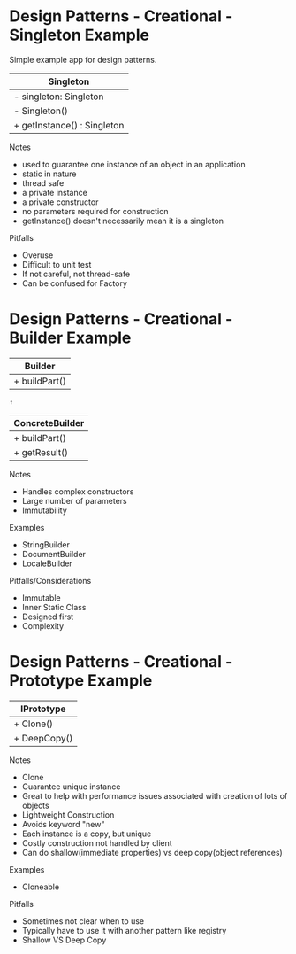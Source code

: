 # Design Patterns - Creational - Singleton Example

Simple example app for design patterns.

|          Singleton           |
| -----------------------------| 
| - singleton: Singleton       | 
| - Singleton()                | 
| + getInstance() : Singleton  |

Notes
* used to guarantee one instance of an object in an application
* static in nature
* thread safe
* a private instance
* a private constructor
* no parameters required for construction
* getInstance() doesn't necessarily mean it is a singleton

Pitfalls
* Overuse
* Difficult to unit test
* If not careful, not thread-safe
* Can be confused for Factory

# Design Patterns - Creational - Builder Example

|          Builder           |
| ---------------------------|
| + buildPart()              |
    ↑                
|      ConcreteBuilder       |
| ---------------------------|
| + buildPart()              |
| + getResult()              |

Notes
* Handles complex constructors
* Large number of parameters
* Immutability

Examples
* StringBuilder
* DocumentBuilder
* LocaleBuilder

Pitfalls/Considerations
* Immutable
* Inner Static Class
* Designed first
* Complexity

# Design Patterns - Creational - Prototype Example

|          IPrototype           |
| ------------------------------| 
| + Clone()                     | 
| + DeepCopy()                  | 

Notes
* Clone
* Guarantee unique instance
* Great to help with performance issues associated with creation of lots of objects
* Lightweight Construction  
* Avoids keyword "new"
* Each instance is a copy, but unique
* Costly construction not handled by client
* Can do shallow(immediate properties) vs deep copy(object references)

Examples 
* Cloneable

Pitfalls
* Sometimes not clear when to use
* Typically have to use it with another pattern like registry
* Shallow VS Deep Copy



